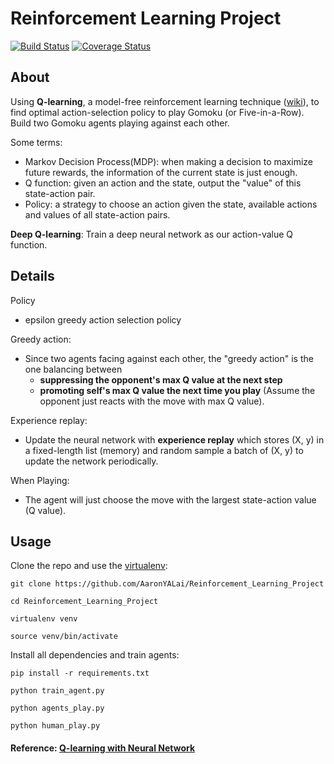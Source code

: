 Reinforcement Learning Project
========

[![Build Status](https://travis-ci.org/AaronYALai/Reinforcement_Learning_Project.svg?branch=master)](https://travis-ci.org/AaronYALai/Reinforcement_Learning_Project)
[![Coverage Status](https://coveralls.io/repos/github/AaronYALai/Reinforcement_Learning_Project/badge.svg?branch=master)](https://coveralls.io/github/AaronYALai/Reinforcement_Learning_Project?branch=master)

About
--------
Using **Q-learning**, a model-free reinforcement learning technique ([wiki](https://en.wikipedia.org/wiki/Q-learning)), to find optimal action-selection policy to play Gomoku (or Five-in-a-Row). Build two Gomoku agents playing against each other.

Some terms:
- Markov Decision Process(MDP): when making a decision to maximize future rewards, the information of the current state is just enough.
- Q function: given an action and the state, output the "value" of this state-action pair.
- Policy: a strategy to choose an action given the state, available actions and values of all state-action pairs.

**Deep Q-learning**: Train a deep neural network as our action-value Q function.


Details
--------
Policy

- epsilon greedy action selection policy

Greedy action:

- Since two agents facing against each other, the "greedy action" is the one balancing between
    - **suppressing the opponent's max Q value at the next step**
    - **promoting self's max Q value the next time you play** (Assume the opponent just reacts with the move with max Q value).

Experience replay:

- Update the neural network with **experience replay** which stores (X, y) in a fixed-length list (memory) and random sample a batch of (X, y) to update the network periodically.

When Playing:

- The agent will just choose the move with the largest state-action value (Q value).

Usage
--------
Clone the repo and use the [virtualenv](http://www.virtualenv.org/):

    git clone https://github.com/AaronYALai/Reinforcement_Learning_Project

    cd Reinforcement_Learning_Project

    virtualenv venv

    source venv/bin/activate

Install all dependencies and train agents:

    pip install -r requirements.txt

    python train_agent.py

    python agents_play.py

    python human_play.py


#### Reference: [**Q-learning with Neural Network**](http://outlace.com/Reinforcement-Learning-Part-3/)

